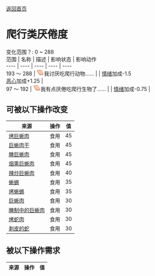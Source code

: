 [返回首页](index.md)  
# 爬行类厌倦度  
变化范围？: 0 ~ 288  
范围  |  名称  |  描述  |  影响状态  |  影响动作  
----  |  ----  |  ----  |  ----  |  ----  
193 ～ 288  |  <img decoding="async" src="Sprite/SaturationReptile.png" style="width:20px;">我讨厌吃爬行动物……  |    |  [情绪](Morale.md)加成-1.5<br>[恶心](Nausea.md)加成+1.25  |    
97 ～ 192  |  <img decoding="async" src="Sprite/SaturationReptile.png" style="width:20px;">我有点厌倦吃爬行生物了……  |    |  [情绪](Morale.md)加成-0.75  |    
## 可被以下操作改变  
来源  |  操作  |  值  
----  |  ----  |  ----  
[烤巨蜥肉](MonitorMeatCooked.md)  |  食用  |  45  
[巨蜥肉干](MonitorMeatDried.md)  |  食用  |  45  
[腌巨蜥肉](MonitorMeatSalted.md)  |  食用  |  45  
[烟熏巨蜥肉](MonitorMeatSmoked.md)  |  食用  |  45  
[辣炒巨蜥肉](LizardFry.md)  |  食用  |  40  
[蜥蜴](Lizard.md)  |  食用  |  35  
[烤蜥蜴](LizardCooked.md)  |  食用  |  35  
[巨蜥肉](MonitorMeat.md)  |  食用  |  30  
[腌制中的巨蜥肉](MonitorMeatSaltedDrying.md)  |  食用  |  30  
[烤蛇肉](SnakeCooked.md)  |  食用  |  30  
[剥皮的蛇](SnakeSkinned.md)  |  食用  |  30  
## 被以下操作需求  
来源  |  操作  |  值  
----  |  ----  |  ----  
